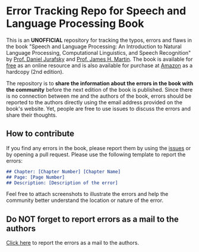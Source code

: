 # Error Tracking Repo for Speech and Language Processing Book
This is an **UNOFFICIAL** repository for tracking the typos, errors and flaws in the book "Speech and Language Processing: An Introduction to Natural Language Processing, Computational Linguistics, and Speech Recognition" by [Prof. Daniel Jurafsky](https://web.stanford.edu/~jurafsky/) and [Prof. James H. Martin](https://home.cs.colorado.edu/~martin/). The book is available for [free](http://web.stanford.edu/~jurafsky/slp3/) as an online resource and is also available for purchase at [Amazon](https://www.amazon.com/Speech-Language-Processing-Introduction-Recognition/dp/0131873210) as a hardcopy (2nd edition).

The repository is to **share the information about the errors in the book with the community** before the next edition of the book is published. Since there is no connection between me and the authors of the book, errors should be reported to the authors directly using the email address provided on the book's website. Yet, people are free to use issues to discuss the errors and share their thoughts.

## How to contribute

If you find any errors in the book, please report them by using the [issues](https://github.com/Saydemr/Speech-and-Language-Processing/issues) or by opening a pull request. Please use the following template to report the errors:

```markdown
## Chapter: [Chapter Number] [Chapter Name]
## Page: [Page Number]
## Description: [Description of the error]
```

Feel free to attach screenshots to illustrate the errors and help the community better understand the location or nature of the error.

## Do NOT forget to report errors as a mail to the authors

[Click here](mailto:slp3edbugs@gmail.com) to report the errors as a mail to the authors.

